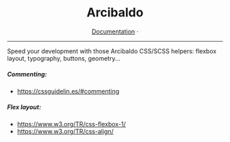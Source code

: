 <div align="center">
  <h1>Arcibaldo</h1>
</div>

<div align="center">
   <a href="https://39ro.github.io/arcibaldo/">Documentation</a>
   ·
</div>

<hr>

Speed your development with those Arcibaldo CSS/SCSS helpers: flexbox layout, typography, buttons, geometry...


##### Commenting: 
- https://cssguidelin.es/#commenting

##### Flex layout:
- https://www.w3.org/TR/css-flexbox-1/
- https://www.w3.org/TR/css-align/
